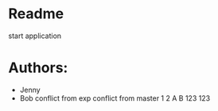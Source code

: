 # Readme

start application

# Authors:
- Jenny
- Bob
conflict from exp
conflict from master
1
2
A
B
123
123
